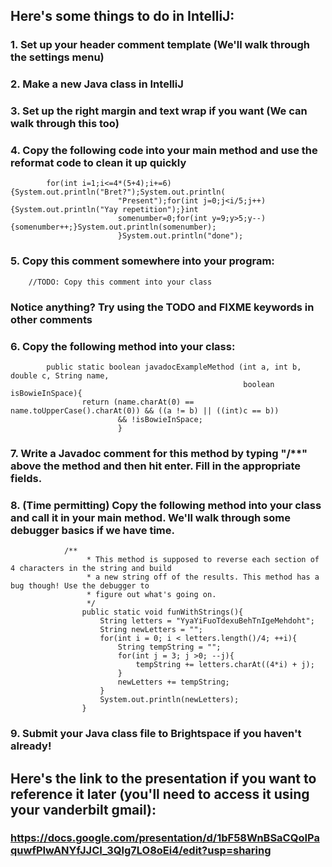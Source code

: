 ##  Here's some things to do in IntelliJ:

### 1.  Set up your header comment template (We'll walk through the settings menu)

### 2.  Make a new Java class in IntelliJ

### 3.  Set up the right margin and text wrap if you want (We can walk through this too)

### 4.  Copy the following code into your main method and use the reformat code to clean it up quickly

            for(int i=1;i<=4*(5+4);i+=6){System.out.println("Bret?");System.out.println(
                            "Present");for(int j=0;j<i/5;j++){System.out.println("Yay repetition");}int
                            somenumber=0;for(int y=9;y>5;y--){somenumber++;}System.out.println(somenumber);
                            }System.out.println("done");

### 5.  Copy this comment somewhere into your program:

        //TODO: Copy this comment into your class

### Notice anything? Try using the TODO and FIXME keywords in other comments

### 6.  Copy the following method into your class:


            public static boolean javadocExampleMethod (int a, int b, double c, String name,
                                                        boolean isBowieInSpace){
                    return (name.charAt(0) == name.toUpperCase().charAt(0)) && ((a != b) || ((int)c == b))
                            && !isBowieInSpace;
                            }

### 7.  Write a Javadoc comment for this method by typing "/**" above the method and then hit enter. Fill in the appropriate fields.

### 8.  (Time permitting) Copy the following method into your class and call it in your main method. We'll walk through some debugger basics if we have time.


                /**
                     * This method is supposed to reverse each section of 4 characters in the string and build
                     * a new string off of the results. This method has a bug though! Use the debugger to
                     * figure out what's going on.
                     */
                    public static void funWithStrings(){
                        String letters = "YyaYiFuoTdexuBehTnIgeMehdoht";
                        String newLetters = "";
                        for(int i = 0; i < letters.length()/4; ++i){
                            String tempString = "";
                            for(int j = 3; j >0; --j){
                                tempString += letters.charAt((4*i) + j);
                            }
                            newLetters += tempString;
                        }
                        System.out.println(newLetters);
                    }

### 9.  Submit your Java class file to Brightspace if you haven't already!

## Here's the link to the presentation if you want to reference it later (you'll need to access it using your vanderbilt gmail):

### https://docs.google.com/presentation/d/1bF58WnBSaCQoIPaquwfPIwANYfJJCI_3Qlg7LO8oEi4/edit?usp=sharing